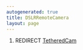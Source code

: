```yaml
---
autogenerated: true
title: DSLRRemoteCamera
layout: page
---
```


1.  REDIRECT [TetheredCam](TetheredCam "wikilink")
